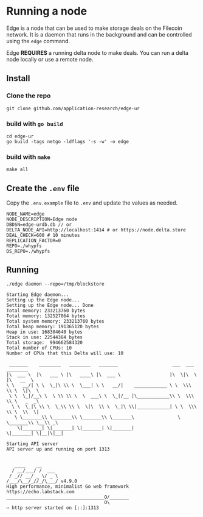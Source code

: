 # Running a node

Edge is a node that can be used to make storage deals on the Filecoin network. It is a daemon that runs in the background and can be controlled using the `edge` command.

Edge **REQUIRES** a running delta node to make deals. You can run a delta node locally or use a remote node.

## Install

### Clone the repo
``` 
git clone github.com/application-research/edge-ur
```

### build with `go build`
```
cd edge-ur
go build -tags netgo -ldflags '-s -w' -o edge
```

### build with `make`
```
make all
```

## Create the `.env` file
Copy the `.env.example` file to `.env` and update the values as needed.
```
NODE_NAME=edge
NODE_DESCRIPTION=Edge node
DBDSN=edge-urdb.db // or 
DELTA_NODE_API=http://localhost:1414 # or https://node.delta.store
DEAL_CHECK=600 # 10 minutes
REPLICATION_FACTOR=0
REPO=./whypfs
DS_REPO=./whypfs
```

## Running
```
./edge daemon --repo=/tmp/blockstore

Starting Edge daemon...
Setting up the Edge node... 
Setting up the Edge node... Done
Total memory: 233213760 bytes
Total memory: 132527064 bytes
Total system memory: 233213760 bytes
Total heap memory: 191365120 bytes
Heap in use: 168304640 bytes
Stack in use: 22544384 bytes
Total storage:  994662584320
Total number of CPUs: 10
Number of CPUs that this Delta will use: 10

 _______    ________   ________   _______                    ___  ___   ________     
|\  ___ \  |\   ___ \ |\   ____\ |\  ___ \                  |\  \|\  \ |\   __  \    
\ \   __/| \ \  \_|\ \\ \  \___| \ \   __/|    ____________ \ \  \\\  \\ \  \|\  \   
 \ \  \_|/__\ \  \ \\ \\ \  \  ___\ \  \_|/__ |\____________\\ \  \\\  \\ \   _  _\  
  \ \  \_|\ \\ \  \_\\ \\ \  \|\  \\ \  \_|\ \\|____________| \ \  \\\  \\ \  \\  \| 
   \ \_______\\ \_______\\ \_______\\ \_______\                \ \_______\\ \__\\ _\ 
    \|_______| \|_______| \|_______| \|_______|                 \|_______| \|__|\|__|

Starting API server
API server up and running on port 1313


   ____    __
  / __/___/ /  ___
 / _// __/ _ \/ _ \
/___/\__/_//_/\___/ v4.9.0
High performance, minimalist Go web framework
https://echo.labstack.com
____________________________________O/_______
                                    O\
⇨ http server started on [::]:1313

```
